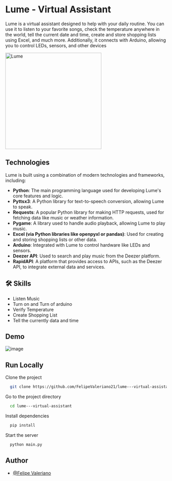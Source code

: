 
# Lume - Virtual Assistant

Lume is a virtual assistant designed to help with your daily routine. You can use it to listen to your favorite songs, check the temperature anywhere in the world, tell the current date and time, create and store shopping lists using Excel, and much more. Additionally, it connects with Arduino, allowing you to control LEDs, sensors, and other devices



<img src="https://github.com/user-attachments/assets/e1f325d6-c7ae-496e-9fc6-ba384611c915" alt="Lume" width="300"/>



## Technologies

Lume is built using a combination of modern technologies and frameworks, including:

- **Python**: The main programming language used for developing Lume's core features and logic.
- **Pyttsx3**: A Python library for text-to-speech conversion, allowing Lume to speak.
- **Requests**: A popular Python library for making HTTP requests, used for fetching data like music or weather information.
- **Pygame**: A library used to handle audio playback, allowing Lume to play music.
- **Excel (via Python libraries like openpyxl or pandas)**: Used for creating and storing shopping lists or other data.
- **Arduino**: Integrated with Lume to control hardware like LEDs and sensors.
- **Deezer API**: Used to search and play music from the Deezer platform.
- **RapidAPI**: A platform that provides access to APIs, such as the Deezer API, to integrate external data and services.


## 🛠 Skills
- Listen Music
- Turn on and Turn of arduino
- Verify Temperature
- Create Shopping List
- Tell the currently data and time


## Demo

![image](https://github.com/user-attachments/assets/ffd4da63-c410-4965-ad35-a439f20c73a0)



## Run Locally

Clone the project

```bash
  git clone https://github.com/FelipeValeriano21/lume---virtual-assistant)
```

Go to the project directory

```bash
  cd lume---virtual-assistant
```

Install dependencies

```bash
  pip install
```

Start the server

```bash
  python main.py
```


## Author

- [@Felipe Valeriano](https://github.com/FelipeValeriano21)

